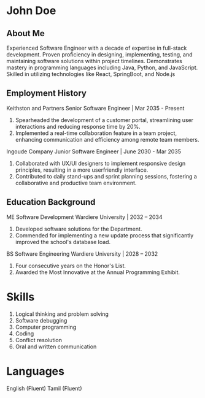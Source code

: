 # John Doe

## About Me

Experienced Software Engineer with a decade of expertise in full-stack development. Proven proficiency in designing, implementing, testing, and maintaining software solutions within project timelines. Demonstrates mastery in programming languages including Java, Python, and JavaScript. Skilled in utilizing technologies like React, SpringBoot, and Node.js

## Employment History

Keithston and Partners
Senior Software Engineer | Mar 2035 - Present
1. Spearheaded the development of a customer portal, streamlining user interactions and reducing response time by 20%.
2. Implemented a real-time collaboration feature in a team project, enhancing communication and efficiency among remote team members.

Ingoude Company
Junior Software Engineer | June 2030 - Mar 2035
1. Collaborated with UX/UI designers to implement responsive design principles, resulting in a more userfriendly interface.
2. Contributed to daily stand-ups and sprint planning sessions, fostering a collaborative and productive team environment.


## Education Background
ME Software Development
Wardiere University | 2032 – 2034
1. Developed software solutions for the Department.
2. Commended for implementing a new update process that significantly improved the school's database load.

BS Software Engineering
Wardiere University | 2028 – 2032
1. Four consecutive years on the Honor's List.
2. Awarded the Most Innovative at the Annual Programming Exhibit.


# Skills

1. Logical thinking and problem solving
2. Software debugging
3. Computer programming
4. Coding
5. Conflict resolution
6. Oral and written communication


# Languages

English (Fluent)
Tamil (Fluent)
